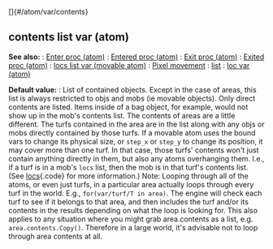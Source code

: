 []{#/atom/var/contents}
## contents list var (atom)
**See also:**
:   [Enter proc (atom)](#/atom/proc/Enter)
:   [Entered proc (atom)](#/atom/proc/Entered)
:   [Exit proc (atom)](#/atom/proc/Exit)
:   [Exited proc (atom)](#/atom/proc/Exited)
:   [locs list var (movable atom)](#/atom/movable/var/locs)
:   [Pixel movement](#/%7Bnotes%7D/pixel-movement)
:   [list](#/list)
:   [loc var (atom)](#/atom/var/loc)
<!-- -->
**Default value:**
:   List of contained objects.
Except in the case of areas, this list is always restricted to objs and
mobs (ie movable objects). Only direct contents are listed. Items inside
of a bag object, for example, would not show up in the mob\'s contents
list.
The contents of areas are a little different. The turfs contained in the
area are in the list along with any objs or mobs directly contained by
those turfs.
If a movable atom uses the bound vars to change its physical size, or
`step_x` or `step_y` to change its position, it may cover more than one
turf. In that case, those turfs\' contents won\'t just contain anything
directly in them, but also any atoms overhanging them. I.e., if a turf
is in a mob\'s `locs` list, then the mob is in that turf\'s contents
list. (See [locs](#/atom/movable/var/locs){.code} for more information.)
Note: Looping through all of the atoms, or even just turfs, in a
particular area actually loops through every turf in the world. E.g.,
`for(var/turf/T in area)`. The engine will check each turf to see if it
belongs to that area, and then includes the turf and/or its contents in
the results depending on what the loop is looking for. This also applies
to any situation where you might grab area.contents as a list, e.g.
`area.contents.Copy()`. Therefore in a large world, it\'s advisable not
to loop through area contents at all.